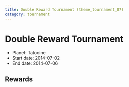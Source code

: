 ```yaml
---
title: Double Reward Tournament (theme_tournament_07)
category: tournament
---
```

# Double Reward Tournament

  * Planet: Tatooine
  * Start date: 2014-07-02
  * End date: 2014-07-06

## Rewards

